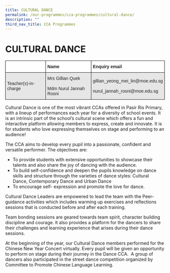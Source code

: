 ```yaml
---
title: CULTURAL DANCE
permalink: /our-programmes/cca-programmes/cultural-dance/
description: ""
third_nav_title: CCA Programmes
---
```

# **CULTURAL DANCE**

<table style="border-collapse:collapse;border-spacing:0" class="tg"><thead><tr><th style="background-color:#FFF;border-color:#000000;border-style:solid;border-width:1px;color:#222;font-family:Arial, sans-serif;font-size:14px;font-weight:bold;overflow:hidden;padding:10px 5px;text-align:left;vertical-align:top;word-break:normal"></th><th style="background-color:#FFF;border-color:#000000;border-style:solid;border-width:1px;color:#222;font-family:Arial, sans-serif;font-size:14px;font-weight:bold;overflow:hidden;padding:10px 5px;text-align:left;vertical-align:top;word-break:normal"><span style="font-weight:bold">Name</span></th><th style="background-color:#FFF;border-color:#000000;border-style:solid;border-width:1px;color:#222;font-family:Arial, sans-serif;font-size:14px;font-weight:bold;overflow:hidden;padding:10px 5px;text-align:left;vertical-align:top;word-break:normal"><span style="font-weight:bold">Enquiry email</span></th></tr></thead><tbody><tr><td style="background-color:#E6E6E6;border-color:#000000;border-style:solid;border-width:1px;color:#222;font-family:Arial, sans-serif;font-size:14px;overflow:hidden;padding:10px 5px;text-align:left;vertical-align:middle;word-break:normal">Teacher(s)-in-charge</td><td style="background-color:#E6E6E6;border-color:#000000;border-style:solid;border-width:1px;color:#222;font-family:Arial, sans-serif;font-size:14px;overflow:hidden;padding:10px 5px;text-align:left;vertical-align:middle;word-break:normal">Mrs Gillian Quek<br><br>Mdm Nurul Jannah Rosni</td><td style="background-color:#E6E6E6;border-color:#000000;border-style:solid;border-width:1px;color:#222;font-family:Arial, sans-serif;font-size:14px;overflow:hidden;padding:10px 5px;text-align:left;vertical-align:middle;word-break:normal">gillian_yeong_mei_lin@moe.edu.sg<br><br>nurul_jannah_rosni@moe.edu.sg</td></tr></tbody></table>


Cultural Dance is one of the most vibrant CCAs offered in Pasir Ris Primary, with a lineup of performances each year for a diversity of school events. It is an intrinsic part of the school’s cultural scene which offers a fun and interactive platform allowing members to express, create and innovate. It is for students who love expressing themselves on stage and performing to an audience!

The CCA aims to develop every pupil into a passionate, confident and versatile performer. The objectives are:

*   To provide students with extensive opportunities to showcase their talents and also share the joy of dancing with the audience.
*   To build self-confidence and deepen the pupils knowledge on dance skills and structure through the varieties of dance styles: Cultural Dance, Contemporary Dance and Urban Dance
*   To encourage self- expression and promote the love for dance.

Cultural Dance Leaders are empowered to lead the team with the Peer-guidance activities which includes warming up exercises and reflections sessions that is conducted before and after each training.

Team bonding sessions are geared towards team spirit, character building discipline and courage. It also provides a platform for the dancers to share their challenges and learning experience that arises during their dance sessions.

At the beginning of the year, our Cultural Dance members performed for the Chinese New Year Concert virtually. Every pupil will be given an opportunity to perform on stage during their journey in the Dance CCA.  A group of dancers also participated in the street dance competition organized by Committee to Promote Chinese Language Learning.